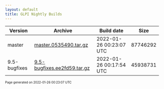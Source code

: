```yaml
---
layout: default
title: GLPI Nightly Builds
---
```


Version|Archive|Build date|Size
---|---|---|---
master|[master.0535490.tar.gz](master.0535490.tar.gz)|2022-01-26 00:23:07 UTC|87746292
9.5-bugfixes|[9.5-bugfixes.ee2fd59.tar.gz](9.5-bugfixes.ee2fd59.tar.gz)|2022-01-26 00:17:54 UTC|45938731

<font size="1">Page generated on 2022-01-26 00:23:07 UTC</font>
